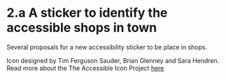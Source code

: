 # 2.a A sticker to identify the accessible shops in town

Several proposals for a new accessibility sticker to be place in shops.

Icon designed by Tim Ferguson Sauder, Brian Glenney and Sara Hendren. Read more about the The Accessible Icon Project [here](http://accessibleicon.org/) 
